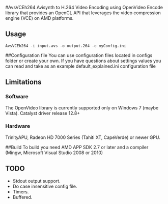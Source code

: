 
#AvsVCEh264
Avisynth to H.264 Video Encoding using OpenVideo Encode library that provides an OpenCL API that leverages the video compression engine (VCE) on AMD platforms.

## Usage

```
AvsVCEh264 -i input.avs -o output.264 -c myConfig.ini
```

##Configuration file
You can use configuration files located in configs folder or create your own.
If you have questions about settings values you can read and take as an example default_explained.ini configuration file 

## Limitations
### Software
The OpenVideo library is currently supported only on Windows 7 (maybe Vista).
Catalyst driver release 12.8+

### Hardware
TrinityAPU, Radeon HD 7000 Series (Tahiti XT, CapeVerde) or newer GPU.

##Build
To build you need AMD APP SDK 2.7 or later and a compiler (Mingw, Microsoft Visual Studio 2008 or 2010)

## TODO
- Stdout output support.
- Do case insensitive config file.
- Timers.
- Buffered.


